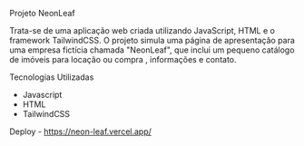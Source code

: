 
Projeto NeonLeaf

Trata-se de uma aplicação web criada utilizando JavaScript, HTML e o framework  TailwindCSS. O projeto simula uma página de apresentação para uma empresa fictícia chamada "NeonLeaf", que inclui um pequeno catálogo de imóveis para locação ou compra , informações e contato.

Tecnologias Utilizadas 

* Javascript 
* HTML
* TailwindCSS

Deploy - https://neon-leaf.vercel.app/
